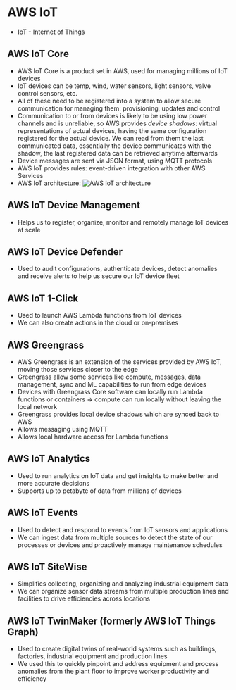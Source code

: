 # AWS IoT

- IoT - Internet of Things

## AWS IoT Core

- AWS IoT Core is a product set in AWS, used for managing millions of IoT devices
- IoT devices can be temp, wind, water sensors, light sensors, valve control sensors, etc.
- All of these need to be registered into a system to allow secure communication for managing them: provisioning, updates and control
- Communication to or from devices is likely to be using low power channels and is unreliable, so AWS provides *device shadows*: virtual representations of actual devices, having the same configuration registered for the actual device. We can read from them the last communicated data, essentially the device communicates with the shadow, the last registered data can be retrieved anytime afterwards
- Device messages are sent via JSON format, using MQTT protocols
- AWS IoT provides rules: event-driven integration with other AWS Services
- AWS IoT architecture:
    ![AWS IoT architecture](images/AWSIoT.png)

## AWS IoT Device Management

- Helps us to register, organize, monitor and remotely manage IoT devices at scale

## AWS IoT Device Defender

- Used to audit configurations, authenticate devices, detect anomalies and receive alerts to help us secure our IoT device fleet

## AWS IoT 1-Click

- Used to launch AWS Lambda functions from IoT devices
- We can also create actions in the cloud or on-premises

## AWS Greengrass

- AWS Greengrass is an extension of the services provided by AWS IoT, moving those services closer to the edge
- Greengrass allow some services like compute, messages, data management, sync and ML capabilities to run from edge devices
- Devices with Greengrass Core software can locally run Lambda functions or containers => compute can run locally without leaving the local network
- Greengrass provides local device shadows which are synced back to AWS
- Allows messaging using MQTT
- Allows local hardware access for Lambda functions

## AWS IoT Analytics

- Used to run analytics on IoT data and get insights to make better and more accurate decisions
- Supports up to petabyte of data from millions of devices

## AWS IoT Events

- Used to detect and respond to events from IoT sensors and applications
- We can ingest data from multiple sources to detect the state of our processes or devices and proactively manage maintenance schedules

## AWS IoT SiteWise

- Simplifies collecting, organizing and analyzing industrial equipment data
- We can organize sensor data streams from multiple production lines and facilities to drive efficiencies across locations

## AWS IoT TwinMaker (formerly AWS IoT Things Graph)

- Used to create digital twins of real-world systems such as buildings, factories, industrial equipment and production lines
- We used this to quickly pinpoint and address equipment and process anomalies from the plant floor to improve worker productivity and efficiency